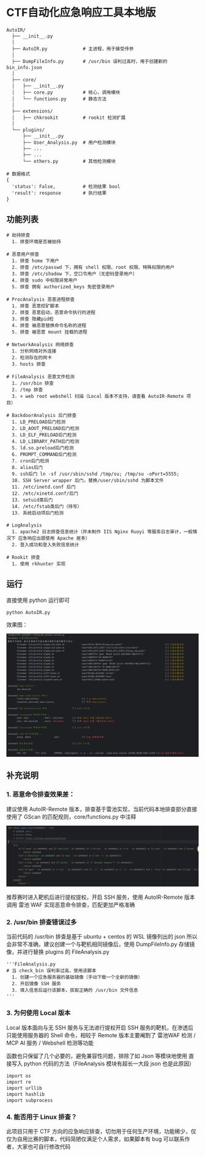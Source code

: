 # CTF自动化应急响应工具本地版

```
AutoIR/
  ├── __init__.py  
  │
  ├── AutoIR.py             # 主进程，用于接受传参
  │
  ├── DumpFileInfo.py       # /usr/bin 误判过高时，用于创建新的 bin_info.json 
  │
  ├── core/
  │   ├── __init__.py
  │   ├── core.py           # 核心，调用模块
  │   └── functions.py      # 静态方法
  │
  ├── extensions/
  │   ├── chkrookit         # rookit 检测扩展
  │
  └── plugins/
      ├── __init__.py 
      ├── User_Analysis.py  # 用户检测模块
      ├── ...
      ├── ...
      └── others.py         # 其他检测模块

# 数据格式
{
  'status': False,          # 检测结果 bool
  'result': response        # 执行结果
}
```



## 功能列表

```
# 劫持排查
  1. 排查环境是否被劫持
  
# 恶意用户排查
  1. 排查 home 下用户
  2. 排查 /etc/passwd 下，拥有 shell 权限、root 权限、特殊权限的用户
  3. 排查 /etc/shadow 下，空口令用户（无密码登录用户）
  4. 排查 sudo 中权限异常用户
  5. 排查 拥有 authorized_keys 免密登录用户

# ProcAnalysis 恶意进程排查
  1. 排查 恶意挖矿脚本
  2. 排查 恶意启动，恶意命令执行的进程
  3. 排查 隐藏pid检
  4. 排查 被恶意替换命令名称的进程
  5. 排查 被恶意 mount 挂载的进程

# NetworkAnalysis 网络排查
  1. 分析网络对外连接
  2. 检测存在的网卡
  3. hosts 排查
  
# FileAnalysis 恶意文件检测
  1. /usr/bin 排查
  2. /tmp 排查
  3. × web root webshell 扫描（Local 版本不支持，请查看 AutoIR-Remote 项目）
 
# BackdoorAnalysis 后门排查
  1. LD_PRELOAD后门检测
  2. LD_AOUT_PRELOAD后门检测
  3. LD_ELF_PRELOAD后门检测
  4. LD_LIBRARY_PATH后门检测
  5. ld.so.preload后门检测
  6. PROMPT_COMMAND后门检测
  7. cron后门检测
  8. alias后门
  9. ssh后门 ln -sf /usr/sbin/sshd /tmp/su; /tmp/su -oPort=5555;
  10. SSH Server wrapper 后门，替换/user/sbin/sshd 为脚本文件
  11. /etc/inetd.conf 后门
  12. /etc/xinetd.conf/后门
  13. setuid类后门
  14. /etc/fstab类后门（待写）
  13. 系统启动项后门检测

# LogAnalysis
  1. apache2 日志排查信息统计（并未制作 IIS Nginx Ruoyi 等服务日志审计，一般情况下 应急响应出题使用 Apache 居多）
  2. 登入成功和登入失败信息统计
  
# Rookit 排查
  1. 使用 rkhunter 实现
```



## 运行

直接使用 python 运行即可

```
python AutoIR.py
```

效果图：

![image-20250426013206369](img/image-20250426013206369.png)

## 补充说明

### 1. 恶意命令排查效果差：

建议使用 AutoIR-Remote 版本，排查基于雷池实现，当前代码本地排查部分直接使用了 GScan 的匹配规则，core/functions.py 中注释

![image-20250426012411947](img/image-20250426012411947.png)

推荐赛时进入靶机后进行提权提权，开启 SSH 服务，使用 AutoIR-Remote 版本 调用 雷池 WAF 实现恶意命令排查，匹配更加严格准确

### 2. /usr/bin 排查错误过多

当前代码的 /usr/bin 排查是基于 ubuntu + centos 的 WSL 镜像列出的 json 所以会非常不准确，建议创建一个与靶机相同镜像后，使用 DumpFileInfo.py 存储镜像，并进行替换 plugins 的 FileAnalysis.py

```
'''FileAnalysis.py
# 当 check_bin 误判率过高，使用该脚本
  1. 创建一个应急服务器的基础镜像（手动下载一个全新的镜像）
  2. 开启镜像 SSH 服务
  3. 填入信息后运行该脚本，拔取正确的 /usr/bin 文件信息
'''
```

### 3. 为何使用 Local 版本

Local 版本面向与无 SSH 服务与无法进行提权开启 SSH 服务的靶机，在渗透后只能使用服务器的 Shell 命令，相较于 Remote 版本主要阉割了 雷池WAF 检测 / MCP AI 服务 / Webshell 检测等功能

函数也只保留了几个必要的，避免兼容性问题，排除了如 Json 等模块地使用 直接写入 python 代码的方法（FileAnalysis 模块有超长一大段 json 也是此原因）

```
import os
import re
import urllib
import hashlib
import subprocess
```
### 4. 能否用于 Linux 排查？

此项目只用于 CTF 方向的应急响应排查，切勿用于任何生产环境，功能稀少，仅仅为自用比赛的脚本，代码简陋仅满足个人需求，如果脚本有 bug 可以联系作者，大家也可自行修改代码
